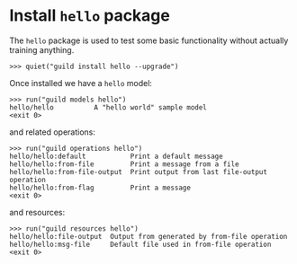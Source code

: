 # Install `hello` package

The `hello` package is used to test some basic functionality without
actually training anything.

    >>> quiet("guild install hello --upgrade")

Once installed we have a `hello` model:

    >>> run("guild models hello")
    hello/hello          A "hello world" sample model
    <exit 0>

and related operations:

    >>> run("guild operations hello")
    hello/hello:default           Print a default message
    hello/hello:from-file         Print a message from a file
    hello/hello:from-file-output  Print output from last file-output operation
    hello/hello:from-flag         Print a message
    <exit 0>

and resources:

    >>> run("guild resources hello")
    hello/hello:file-output  Output from generated by from-file operation
    hello/hello:msg-file     Default file used in from-file operation
    <exit 0>
